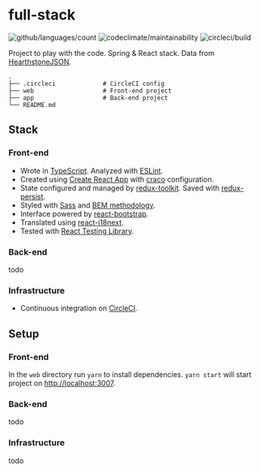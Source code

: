 # full-stack

![github/languages/count](https://img.shields.io/github/languages/count/wozniaklukasz/full-stack?style=flat-square) 
![codeclimate/maintainability](https://img.shields.io/codeclimate/maintainability/wozniaklukasz/full-stack?style=flat-square) 
![circleci/build](https://img.shields.io/circleci/build/github/wozniaklukasz/full-stack?style=flat-square)
<!--![david/dependencies](https://img.shields.io/david/wozniaklukasz/full-stack?path=web&style=flat-square)-->
<!--![codeclimate/coverage](https://img.shields.io/codeclimate/coverage/wozniaklukasz/full-stack?style=flat-square)-->

Project to play with the code. Spring & React stack. Data from [HearthstoneJSON](https://hearthstonejson.com/).

    .
    ├── .circleci             # CircleCI config 
    ├── web                   # Front-end project
    ├── app                   # Back-end project
    └── README.md


## Stack

### Front-end

- Wrote in [TypeScript](https://www.typescriptlang.org/). Analyzed with [ESLint](https://eslint.org/).
- Created using [Create React App](https://create-react-app.dev/) with [craco](https://github.com/gsoft-inc/craco) configuration.
- State configured and managed by [redux-toolkit](https://redux-toolkit.js.org/). Saved with [redux-persist](https://github.com/rt2zz/redux-persist).
- Styled with [Sass](https://sass-lang.com/) and [BEM methodology](https://en.bem.info/methodology/).
- Interface powered by [react-bootstrap](https://react-bootstrap.github.io/).
- Translated using [react-i18next](https://react.i18next.com/).
- Tested with [React Testing Library](https://testing-library.com/docs/react-testing-library/).

### Back-end

todo

### Infrastructure

- Continuous integration on [CircleCI](https://circleci.com/gh/wozniaklukasz/full-stack/).

## Setup

### Front-end

In the `web` directory run `yarn` to install dependencies. `yarn start` will start project on [http://localhost:3007](http://localhost:3007).

### Back-end
todo

### Infrastructure
todo
